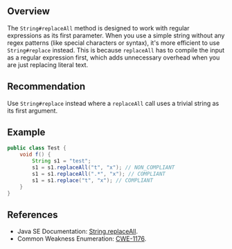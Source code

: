 ## Overview

The `String#replaceAll` method is designed to work with regular expressions as its first parameter. When you use a simple string without any regex patterns (like special characters or syntax), it's more efficient to use `String#replace` instead. This is because `replaceAll` has to compile the input as a regular expression first, which adds unnecessary overhead when you are just replacing literal text.

## Recommendation

Use `String#replace` instead where a `replaceAll` call uses a trivial string as its first argument.

## Example

```java
public class Test {
    void f() {
        String s1 = "test";
        s1 = s1.replaceAll("t", "x"); // NON_COMPLIANT
        s1 = s1.replaceAll(".*", "x"); // COMPLIANT
        s1 = s1.replace("t", "x"); // COMPLIANT
    }
}

```

## References

- Java SE Documentation: [String.replaceAll](https://docs.oracle.com/en/java/javase/20/docs/api/java.base/java/lang/String.html#replaceAll(java.lang.String,java.lang.String)).
- Common Weakness Enumeration: [CWE-1176](https://cwe.mitre.org/data/definitions/1176.html).
